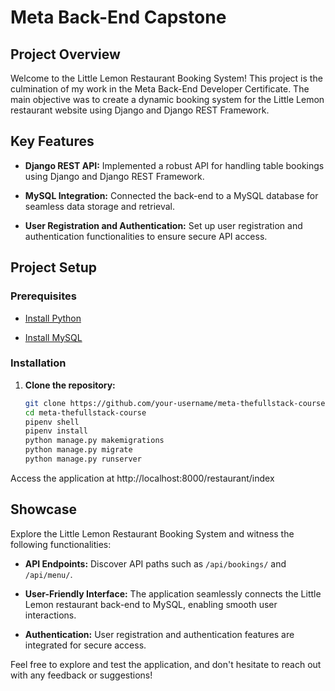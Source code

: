 # Meta Back-End Capstone

## Project Overview

Welcome to the Little Lemon Restaurant Booking System! This project is the culmination of my work in the Meta Back-End Developer Certificate. The main objective was to create a dynamic booking system for the Little Lemon restaurant website using Django and Django REST Framework.

## Key Features

- **Django REST API:** Implemented a robust API for handling table bookings using Django and Django REST Framework.

- **MySQL Integration:** Connected the back-end to a MySQL database for seamless data storage and retrieval.

- **User Registration and Authentication:** Set up user registration and authentication functionalities to ensure secure API access.

## Project Setup

### Prerequisites

- [Install Python](https://www.python.org/downloads/)
  
- [Install MySQL](https://dev.mysql.com/downloads/)

### Installation

1. **Clone the repository:**
   ```bash
   git clone https://github.com/your-username/meta-thefullstack-course.git
   cd meta-thefullstack-course
   pipenv shell
   pipenv install
   python manage.py makemigrations
   python manage.py migrate
   python manage.py runserver
   ```

Access the application at http://localhost:8000/restaurant/index

## Showcase

Explore the Little Lemon Restaurant Booking System and witness the following functionalities:

- **API Endpoints:** Discover API paths such as `/api/bookings/` and `/api/menu/`.

- **User-Friendly Interface:** The application seamlessly connects the Little Lemon restaurant back-end to MySQL, enabling smooth user interactions.

- **Authentication:** User registration and authentication features are integrated for secure access.

Feel free to explore and test the application, and don't hesitate to reach out with any feedback or suggestions!


